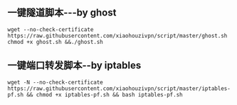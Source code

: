 ## 一键隧道脚本---by ghost ##
    wget --no-check-certificate https://raw.githubusercontent.com/xiaohouzivpn/script/master/ghost.sh chmod +x ghost.sh &&./ghost.sh

## 一键端口转发脚本--by iptables ##
    wget -N --no-check-certificate https://raw.githubusercontent.com/xiaohouzivpn/script/master/iptables-pf.sh && chmod +x iptables-pf.sh && bash iptables-pf.sh
